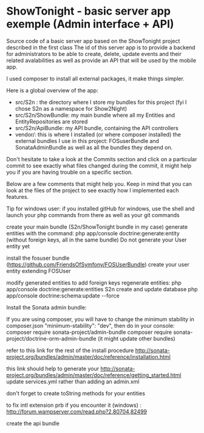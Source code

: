 ShowTonight - basic server app exemple (Admin interface + API)
========================

Source code of a basic server app based on the ShowTonight project described in the first class
The id of this server app is to provide a backend for administrators to be able to create, delete, 
update events and their related avalabilities as well as provide an API that will be used by the
mobile app.

I used composer to install all external packages, it make things simpler.

Here is a global overview of the app:
  * src/S2n : the directory where I store my bundles for this project (fyi I chose S2n as a namespace for Show2Night)
  * src/S2n/ShowBundle: my main bundle where all my Entities and EntityRepositories are stored
  * src/S2n/ApiBundle: my API bundle, containing the API controllers
  * vendor/: this is where I installed (or where composer installed) the external bundles I use in this project: 
    FOSuserBundle and SonataAdminBundle as well as all the bundles they depend on.

Don't hesitate to take a look at the Commits section and click on a particular commit to see exactly what files changed
during the commit, it might help you if you are having trouble on a specific section.

Below are a few comments that might help you. Keep in mind that you can look at the files of the project to see exactly
how I implemented each features.

Tip for windows user: if you installed gitHub for windows, use the shell and launch your php commands from there as well
as your git commands

create your main bundle (S2n/ShowTonight bundle in my case)
generate entities with the command:
	php app/console doctrine:generate:entity
	(without foreign keys, all in the same bundle)
Do not generate your User entity yet

install the fosuser bundle (https://github.com/FriendsOfSymfony/FOSUserBundle)
create your user entity extending FOSUser

modify generated entities to add foreign keys
regenerate entities:
	php app/console doctrine:generate:entities S2n
create and update database
	php app/console doctrine:schema:update --force

Install the Sonata admin bundle:

If you are using composer, you will have to change the minimum stability in composer.json
    "minimum-stability": "dev",
then do in your console:
    composer require sonata-project/admin-bundle
    composer require sonata-project/doctrine-orm-admin-bundle 
(it might update other bundles)

refer to this link for the rest of the install procedure
http://sonata-project.org/bundles/admin/master/doc/reference/installation.html

this link should help to generate your 
http://sonata-project.org/bundles/admin/master/doc/reference/getting_started.html
update services.yml rather than adding an admin.xml
	
don't forget to create toString methods for your entities
	
to fix intl extension prb if you encounter it (windows) :
http://forum.wampserver.com/read.php?2,80704,82499

create the api bundle

